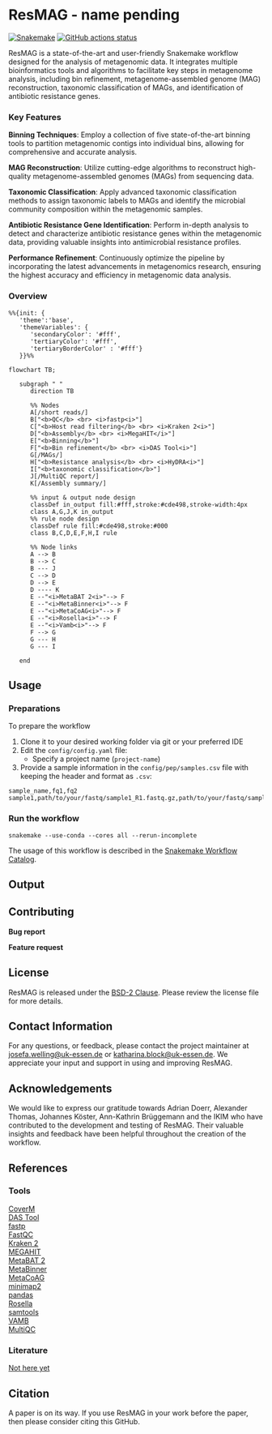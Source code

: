 # ResMAG - name pending

[![Snakemake](https://img.shields.io/badge/snakemake-≥6.3.0-brightgreen.svg)](https://snakemake.github.io)
[![GitHub actions status](https://github.com/<owner>/<repo>/workflows/Tests/badge.svg?branch=main)](https://github.com/<owner>/<repo>/actions?query=branch%3Amain+workflow%3ATests)


ResMAG is a state-of-the-art and user-friendly Snakemake workflow designed for the analysis of metagenomic data. It integrates multiple bioinformatics tools and algorithms to facilitate key steps in metagenome analysis, including bin refinement, metagenome-assembled genome (MAG) reconstruction, taxonomic classification of MAGs, and identification of antibiotic resistance genes.<br />

### Key Features

**Binning Techniques**: Employ a collection of five state-of-the-art binning tools to partition metagenomic contigs into individual bins, allowing for comprehensive and accurate analysis.<br />

**MAG Reconstruction**: Utilize cutting-edge algorithms to reconstruct high-quality metagenome-assembled genomes (MAGs) from sequencing data.<br />

**Taxonomic Classification**: Apply advanced taxonomic classification methods to assign taxonomic labels to MAGs and identify the microbial community composition within the metagenomic samples.<br />

**Antibiotic Resistance Gene Identification**: Perform in-depth analysis to detect and characterize antibiotic resistance genes within the metagenomic data, providing valuable insights into antimicrobial resistance profiles.<br />

**Performance Refinement**: Continuously optimize the pipeline by incorporating the latest advancements in metagenomics research, ensuring the highest accuracy and efficiency in metagenomic data analysis.<br />

### Overview
```mermaid
%%{init: {
   'theme':'base',
   'themeVariables': {
      'secondaryColor': '#fff',
      'tertiaryColor': '#fff',
      'tertiaryBorderColor' : '#fff'}
   }}%%

flowchart TB;

   subgraph " "
      direction TB

      %% Nodes
      A[/short reads/]
      B["<b>QC</b> <br> <i>fastp<i>"]
      C["<b>Host read filtering</b> <br> <i>Kraken 2<i>"]
      D["<b>Assembly</b> <br> <i>MegaHIT</i>"]
      E["<b>Binning</b>"]
      F["<b>Bin refinement</b> <br> <i>DAS Tool<i>"]
      G[/MAGs/]
      H["<b>Resistance analysis</b> <br> <i>HyDRA<i>"]
      I["<b>taxonomic classification</b>"]
      J[/MultiQC report/]
      K[/Assembly summary/]

      %% input & output node design
      classDef in_output fill:#fff,stroke:#cde498,stroke-width:4px
      class A,G,J,K in_output
      %% rule node design
      classDef rule fill:#cde498,stroke:#000
      class B,C,D,E,F,H,I rule

      %% Node links
      A --> B
      B --> C
      B --- J
      C --> D
      D --> E
      D ---- K
      E --"<i>MetaBAT 2<i>"--> F
      E --"<i>MetaBinner<i>"--> F
      E --"<i>MetaCoAG<i>"--> F
      E --"<i>Rosella<i>"--> F
      E --"<i>Vamb<i>"--> F
      F --> G
      G --- H
      G --- I

   end

```

## Usage
### Preparations
To prepare the workflow
1. Clone it to your desired working folder via git or your preferred IDE
2. Edit the `config/config.yaml` file:
   - Specify a project name (`project-name`)
3. Provide a sample information in the `config/pep/samples.csv` file with keeping the header and format as `.csv`:

```
sample_name,fq1,fq2
sample1,path/to/your/fastq/sample1_R1.fastq.gz,path/to/your/fastq/sample1_R2.fastq.gz
```
### Run the workflow
```snakemake --use-conda --cores all --rerun-incomplete```

The usage of this workflow is described in the [Snakemake Workflow Catalog](https://snakemake.github.io/snakemake-workflow-catalog/?usage=<owner>%2F<repo>).

## Output


## Contributing

**Bug report**


**Feature request**

## License

ResMAG is released under the [BSD-2 Clause](https://www.open-xchange.com/hubfs/2_Clause_BSD_License.pdf?hsLang=en). Please review the license file for more details.

## Contact Information

For any questions, or feedback, please contact the project maintainer at josefa.welling@uk-essen.de or katharina.block@uk-essen.de. We appreciate your input and support in using and improving ResMAG.

## Acknowledgements

We would like to express our gratitude towards Adrian Doerr, Alexander Thomas, Johannes Köster, Ann-Kathrin Brüggemann and the IKIM who have contributed to the development and testing of ResMAG. Their valuable insights and feedback have been helpful throughout the creation of the workflow.

## References

### Tools

[CoverM](https://github.com/wwood/CoverM)<br />
[DAS Tool](https://doi.org/10.1038/s41564-018-0171-1)<br />
[fastp](https://doi.org/10.1093/bioinformatics/bty560)<br />
[FastQC](https://github.com/s-andrews/FastQC)<br />
[Kraken 2](https://doi.org/10.1186/s13059-019-1891-0)<br />
[MEGAHIT](https://doi.org/10.1093/bioinformatics/btv033)<br />
[MetaBAT 2](https://doi.org/10.7717%2Fpeerj.7359)<br />
[MetaBinner](https://doi.org/10.1186/s13059-022-02832-6)<br />
[MetaCoAG](https://doi.org/10.1101/2021.09.10.459728)<br />
[minimap2](https://doi.org/10.1093/bioinformatics/bty191)<br />
[pandas](https://doi.org/10.5281/zenodo.3509134)<br />
[Rosella](https://github.com/rhysnewell/rosella)<br />
[samtools](https://doi.org/10.1093/gigascience/giab008)<br />
[VAMB](https://doi.org/10.1038/s41587-020-00777-4)<br />
[MultiQC](https://doi.org/10.1093%2Fbioinformatics%2Fbtw354)<br />

### Literature
[Not here yet](https://www.lipsum.com/feed/html)

## Citation

A paper is on its way. If you use ResMAG in your work before the paper, then please consider citing this GitHub.
